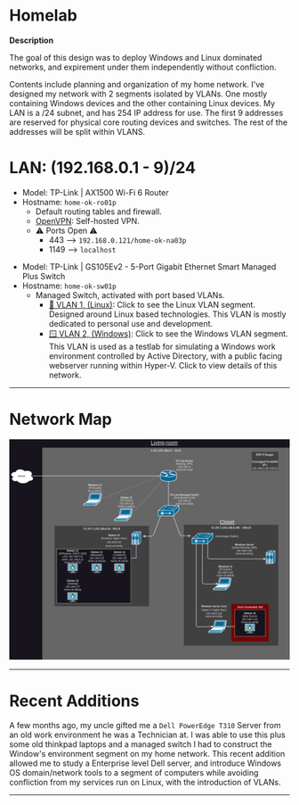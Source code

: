 # Homelab

**Description**

The goal of this design was to deploy Windows and Linux dominated networks, and expirement under them independently without confliction.

Contents include planning and organization of my home network. I've designed my network with 2 segments isolated by VLANs. One mostly containing Windows devices and the other containing Linux devices. My LAN is a /24 subnet, and has 254 IP address for use. The first 9 addresses are reserved for physical core routing devices and switches. The rest of the addresses will be split within VLANS.

# LAN: (192.168.0.1 - 9)/24

- Model: TP-Link | AX1500 Wi-Fi 6 Router
- Hostname: `home-ok-ro01p`
  - Default routing tables and firewall.
  - [OpenVPN](https://github.com/OpenVPN/openvpn): Self-hosted VPN.
  - ⚠️ Ports Open ⚠️
    - 443 --> `192.168.0.121/home-ok-na03p`
    - 1149 --> `localhost`
>
- Model: TP-Link | GS105Ev2 - 5-Port Gigabit Ethernet Smart Managed Plus Switch
- Hostname: `home-ok-sw01p`
  - Managed Switch, activated with port based VLANs.
    - [🐧 VLAN 1, (Linux)](https://github.com/allenc125789/Homelab/blob/main/VLANs/Linux-VLAN.md#description): Click to see the Linux VLAN segment. Designed around Linux based technologies. This VLAN is mostly dedicated to personal use and development.
    - [🪟 VLAN 2, (Windows)](https://github.com/allenc125789/Homelab/blob/main/VLANs/Windows-VLAN.md#description): Click to see the Windows VLAN segment. This VLAN is used as a testlab for simulating a Windows work environment controlled by Active Directory, with a public facing webserver running within Hyper-V. Click to view details of this network.
______________________________________________________________________________

# Network Map

![Network Map.](https://github.com/allenc125789/Homelab/blob/main/images/Network-FlowChart.png)
______________________________________________________________________________

# Recent Additions

A few months ago, my uncle gifted me a `Dell PowerEdge T310` Server from an old work environment he was a Technician at. I was able to use this plus some old thinkpad laptops and a managed switch I had to construct the Window's environment segment on my home network. This recent addition allowed me to study a Enterprise level Dell server, and introduce Windows OS domain/network tools to a segment of computers while avoiding confliction from my services run on Linux, with the introduction of VLANs.
______________________________________________________________________________
